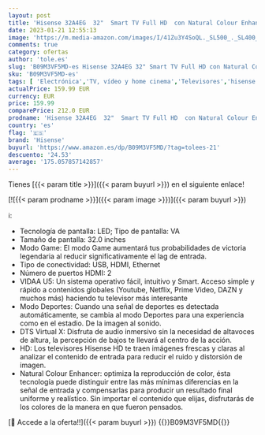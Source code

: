 ```yaml
---
layout: post
title: 'Hisense 32A4EG  32"  Smart TV Full HD  con Natural Colour Enhancer  DTS Virtual X  VIDAA U5  Youtube  Netflix  HDMI  WiFi  NUEVO 2021 '
date: 2023-01-21 12:55:13
image: 'https://m.media-amazon.com/images/I/41Zu3Y4SoQL._SL500_._SL400_.jpg'
comments: true
category: ofertas
author: 'tole.es'
slug: 'B09M3VF5MD-es Hisense 32A4EG 32" Smart TV Full HD con Natural Colour...'
sku: 'B09M3VF5MD-es'
tags: [ 'Electrónica','TV, vídeo y home cinema','Televisores','hisense','smart','tv','🇪🇸', ]
actualPrice: 159.99 EUR
currency: EUR
price: 159.99
comparePrice: 212.0 EUR
prodname: 'Hisense 32A4EG  32"  Smart TV Full HD  con Natural Colour Enhancer  DTS Virtual X  VIDAA U5  Youtube  Netflix  HDMI  WiFi  NUEVO 2021 '
country: 'es'
flag: '🇪🇸'
brand: 'Hisense'
buyurl: 'https://www.amazon.es/dp/B09M3VF5MD/?tag=tolees-21'
descuento: '24.53'
average: '175.057857142857'
---
```


Tienes [{{< param title >}}]({{< param buyurl >}}) en el siguiente enlace!

[![{{< param prodname >}}]({{< param image >}})]({{< param buyurl >}})

ℹ️:

- Tecnología de pantalla: LED; Tipo de pantalla: VA
- Tamaño de pantalla: 32.0 inches
- Modo Game: El modo Game aumentará tus probabilidades de victoria legendaria al reducir significativamente el lag de entrada.
- Tipo de conectividad: USB, HDMI, Ethernet
- Número de puertos HDMI: 2
- VIDAA U5: Un sistema operativo fácil, intuitivo y Smart. Acceso simple y rápido a contenidos globales (Youtube, Netflix, Prime Video, DAZN y muchos más) haciendo tu televisor más interesante
- Modo Deportes: Cuando una señal de deportes es detectada automáticamente, se cambia al modo Deportes para una experiencia como en el estadio. De la imagen al sonido.
- DTS Virtual X: Disfruta de audio inmersivo sin la necesidad de altavoces de altura, la percepción de bajos te llevará al centro de la acción.
- HD: Los televisores Hisense HD te traen imágenes frescas y claras al analizar el contenido de entrada para reducir el ruido y distorsión de imagen.
- Natural Colour Enhancer: optimiza la reproducción de color, ésta tecnología puede distinguir entre las más mínimas diferencias en la señal de entrada y compensarlas para producir un resultado final uniforme y realístico. Sin importar el contenido que elijas, disfrutarás de los colores de la manera en que fueron pensados.

[🛒 Accede a la oferta!!]({{< param buyurl >}})
{{<world>}}B09M3VF5MD{{</world>}}
